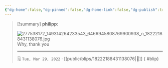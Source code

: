 ```yaml
---
{"dg-home":false,"dg-pinned":false,"dg-home-link":false,"dg-publish":true,"type":"blip","disabled rules":["yaml-title","yaml-title-alias","file-name-heading"],"title":"philipp on instagram @ 2022-03-29","created-date":"2022-03-29T19:00:00","updated-date":"2025-05-02T17:43:08","dg-path":"blips/18222188431138076.md","permalink":"/blips/18222188431138076/","dgPassFrontmatter":true,"created":"2022-03-29T19:00:00","updated":"2025-05-02T17:43:08"}
---
```


> [!summary] **philipp**:
>
> ![277538172_149314264233543_6466945808769900938_n_18222188431138076.jpg](/img/user/attachments/277538172_149314264233543_6466945808769900938_n_18222188431138076.jpg)
> Why, thank you
> - - -
>
> 🗓️ `Tue, Mar 29, 2022` · [[public/blips/18222188431138076\|🔗]]
{ #blip}

